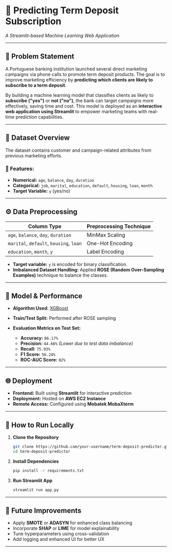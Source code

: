 # 🧠 Predicting Term Deposit Subscription

*A Streamlit-based Machine Learning Web Application*

---

## 📌 Problem Statement

A Portuguese banking institution launched several direct marketing campaigns via phone calls to promote term deposit products. The goal is to improve marketing efficiency by **predicting which clients are likely to subscribe to a term deposit**.

By building a machine learning model that classifies clients as likely to **subscribe ("yes")** or **not ("no")**, the bank can target campaigns more effectively, saving time and cost. This model is deployed as an **interactive web application using Streamlit** to empower marketing teams with real-time prediction capabilities.

---

## 📂 Dataset Overview

The dataset contains customer and campaign-related attributes from previous marketing efforts.

### 🔑 Features:

* **Numerical:** `age`, `balance`, `day`, `duration`
* **Categorical:** `job`, `marital`, `education`, `default`, `housing`, `loan`, `month`
* **Target Variable:** `y` (yes/no)

---

## ⚙️ Data Preprocessing

| Column Type                             | Preprocessing Technique |
| --------------------------------------- | ----------------------- |
| `age`, `balance`, `day`, `duration`     | MinMax Scaling          |
| `marital`, `default`, `housing`, `loan` | One-Hot Encoding        |
| `education`, `month`, `y`               | Label Encoding          |

* **Target variable:** `y` is encoded for binary classification.
* **Imbalanced Dataset Handling:** Applied **ROSE (Random Over-Sampling Examples)** technique to balance the classes.

---

## 🤖 Model & Performance

* **Algorithm Used:** [XGBoost](https://xgboost.readthedocs.io/en/stable/)
* **Train/Test Split:** Performed after ROSE sampling
* **Evaluation Metrics on Test Set:**

  * **Accuracy:** `86.17%`
  * **Precision:** `44.66%` *(Lower due to test data imbalance)*
  * **Recall:** `75.93%`
  * **F1 Score:** `56.24%`
  * **ROC-AUC Score:** `82%`

---

## 🌐 Deployment

* **Frontend:** Built using **Streamlit** for interactive prediction
* **Deployment:** Hosted on **AWS EC2 Instance**
* **Remote Access:** Configured using **Mobatek MobaXterm**

---

## 🚀 How to Run Locally

1. **Clone the Repository**

   ```bash
   git clone https://github.com/your-username/term-deposit-predictor.git
   cd term-deposit-predictor
   ```

2. **Install Dependencies**

   ```bash
   pip install -r requirements.txt
   ```

3. **Run Streamlit App**

   ```bash
   streamlit run app.py
   ```

---

## 🧪 Future Improvements

* Apply **SMOTE** or **ADASYN** for enhanced class balancing
* Incorporate **SHAP** or **LIME** for model explainability
* Tune hyperparameters using cross-validation
* Add logging and enhanced UI for better UX

---
